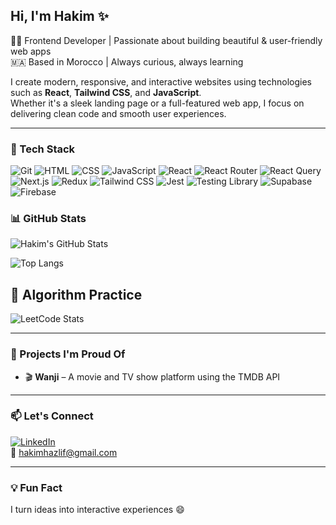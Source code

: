 ## Hi, I'm Hakim ✨

🧑‍💻 Frontend Developer | Passionate about building beautiful & user-friendly web apps<br/>
🇲🇦 Based in Morocco | Always curious, always learning

I create modern, responsive, and interactive websites using technologies such as **React**, **Tailwind CSS**, and **JavaScript**.  
Whether it's a sleek landing page or a full-featured web app, I focus on delivering clean code and smooth user experiences.

---

### 🚀 Tech Stack
![Git](https://img.shields.io/badge/-Git-F05032?style=flat&logo=git&logoColor=white)  ![HTML](https://img.shields.io/badge/-HTML5-E34F26?style=flat&logo=html5&logoColor=white)  ![CSS](https://img.shields.io/badge/-CSS3-1572B6?style=flat&logo=css3)  ![JavaScript](https://img.shields.io/badge/-JavaScript-F7DF1E?style=flat&logo=javascript&logoColor=black)  ![React](https://img.shields.io/badge/-React-61DAFB?style=flat&logo=react&logoColor=black)  ![React Router](https://img.shields.io/badge/-React%20Router-CA4245?style=flat&logo=react-router&logoColor=white)  ![React Query](https://img.shields.io/badge/-React%20Query-FF4154?style=flat&logo=react-query&logoColor=white)  ![Next.js](https://img.shields.io/badge/-Next.js-25242f?style=flat&logo=next.js&logoColor=white)  ![Redux](https://img.shields.io/badge/-Redux-764ABC?style=flat&logo=redux&logoColor=white)  ![Tailwind CSS](https://img.shields.io/badge/-Tailwind-a2ebf8?style=flat&logo=tailwind-css)  ![Jest](https://img.shields.io/badge/-Jest-C21325?style=flat&logo=jest&logoColor=white)  ![Testing Library](https://img.shields.io/badge/-Testing%20Library-E33332?style=flat&logo=testing-library&logoColor=white)  ![Supabase](https://img.shields.io/badge/-Supabase-3ECF8E?style=flat&logo=supabase&logoColor=white)  ![Firebase](https://img.shields.io/badge/-Firebase-FFCA28?style=flat&logo=firebase&logoColor=black)

### 📊 GitHub Stats

![Hakim's GitHub Stats](https://github-readme-stats.vercel.app/api?username=HakimHazlif&show_icons=true&theme=react&hide_border=true)

![Top Langs](https://github-readme-stats.vercel.app/api/top-langs/?username=HakimHazlif&layout=compact&theme=react&hide_border=true)

## 🧠 Algorithm Practice

![LeetCode Stats](https://leetcard.jacoblin.cool/Hakim-56?theme=dark&font=Karla&ext=heatmap)

---

### 📌 Projects I'm Proud Of
- 🎬 **Wanji** – A movie and TV show platform using the TMDB API   

---

### 📫 Let's Connect
[![LinkedIn](https://img.shields.io/badge/-LinkedIn-blue?style=flat&logo=linkedin)](https://www.linkedin.com/in/hakim-hazlif/)  
📧 hakimhazlif@gmail.com

---

### 💡 Fun Fact
I turn ideas into interactive experiences 😄
